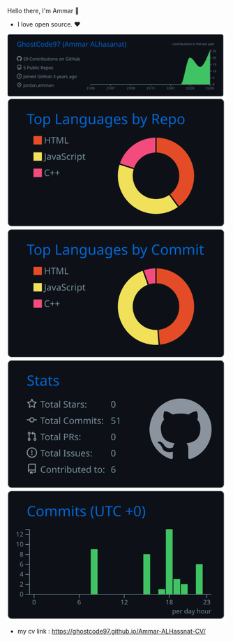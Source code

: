 Hello there, I'm Ammar 👋
- I love open source. ❤️



[![](https://raw.githubusercontent.com/GhostCode97/GhostCode97/master/profile-summary-card-output/github_dark/0-profile-details.svg)](https://github.com/vn7n24fzkq/github-profile-summary-cards)[![](https://raw.githubusercontent.com/GhostCode97/GhostCode97/master/profile-summary-card-output/github_dark/1-repos-per-language.svg)](https://github.com/vn7n24fzkq/github-profile-summary-cards) [![](https://raw.githubusercontent.com/GhostCode97/GhostCode97/master/profile-summary-card-output/github_dark/2-most-commit-language.svg)](https://github.com/vn7n24fzkq/github-profile-summary-cards)[![](https://raw.githubusercontent.com/GhostCode97/GhostCode97/master/profile-summary-card-output/github_dark/3-stats.svg)](https://github.com/vn7n24fzkq/github-profile-summary-cards) [![](https://raw.githubusercontent.com/GhostCode97/GhostCode97/master/profile-summary-card-output/github_dark/4-productive-time.svg)](https://github.com/vn7n24fzkq/github-profile-summary-cards)

- my cv link : https://ghostcode97.github.io/Ammar-ALHassnat-CV/
